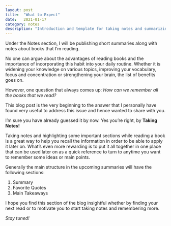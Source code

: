 ```yaml
---
layout: post
title:  "What to Expect"
date:   2021-01-17
category: notes
description: "Introduction and template for taking notes and summarizing books"
---
```

Under the Notes section, I will be publishing short summaries along with notes about books that I’m reading.

No one can argue about the advantages of reading books and the importance of incorporating this habit into your daily routine. Whether it is widening your knowledge on various topics, improving your vocabulary, focus and concentration or strengthening your brain, the list of benefits goes on.

However, one question that always comes up: *How can we remember all the books that we read?*

This blog post is the very beginning to the answer that I personally have found very useful to address this issue and hence wanted to share with you.

I’m sure you have already guessed it by now. Yes you’re right, by **Taking Notes!**

Taking notes and highlighting some important sections while reading a book is a great way to help you recall the information in order to be able to apply it later on. What’s even more rewarding is to put it all together in one place that can be used later on as a quick reference to turn to anytime you want to remember some ideas or main points. 

Generally the main structure in the upcoming summaries will have the following sections:

1. Summary
2. Favorite Quotes
3. Main Takeaways

I hope you find this section of the blog insightful whether by finding your next read or to motivate you to start taking notes and remembering more. 

*Stay tuned!*

